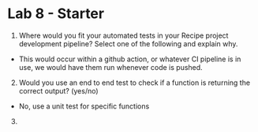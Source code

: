 # Lab 8 - Starter

1) Where would you fit your automated tests in your Recipe project development pipeline? Select one of the following and explain why.

- This would occur within a github action, or whatever CI pipeline is in use, we would have them run whenever code is pushed.

2) Would you use an end to end test to check if a function is returning the correct output? (yes/no)
- No, use a unit test for specific functions

3)
